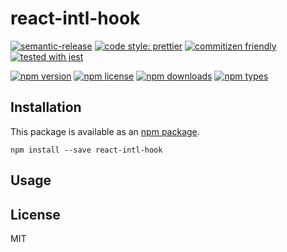 # react-intl-hook

[![semantic-release](https://img.shields.io/badge/%20%20%F0%9F%93%A6%F0%9F%9A%80-semantic--release-e10079.svg)](https://github.com/semantic-release/semantic-release)
[![code style: prettier](https://img.shields.io/badge/code_style-prettier-ff69b4.svg)](https://github.com/prettier/prettier)
[![commitizen friendly](https://img.shields.io/badge/commitizen-friendly-brightgreen.svg)](http://commitizen.github.io/cz-cli/)
[![tested with jest](https://img.shields.io/badge/tested_with-jest-99424f.svg)](https://github.com/facebook/jest)

[![npm version](https://img.shields.io/npm/v/react-intl-hook.svg)](https://www.npmjs.com/package/react-intl-hook)
[![npm license](https://img.shields.io/npm/l/react-intl-hook.svg)](https://www.npmjs.com/package/react-intl-hook)
[![npm downloads](https://img.shields.io/npm/dt/react-intl-hook.svg)](https://www.npmjs.com/package/react-intl-hook)
[![npm types](https://img.shields.io/npm/types/react-intl-hook.svg)](https://www.npmjs.com/package/react-intl-hook)

## Installation

This package is available as an [npm package](https://www.npmjs.com/package/react-intl-hook).

```
npm install --save react-intl-hook
```

## Usage

## License

MIT
